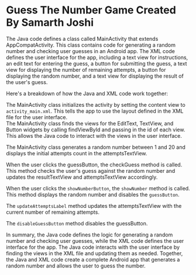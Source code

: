 # Guess The Number Game Created By Samarth Joshi
The Java code defines a class called MainActivity that extends AppCompatActivity. This class contains code for generating a random number and checking user guesses in an Android app. The XML code defines the user interface for the app, including a text view for instructions, an edit text for entering the guess, a button for submitting the guess, a text view for displaying the number of remaining attempts, a button for displaying the random number, and a text view for displaying the result of the user's guess.

Here's a breakdown of how the Java and XML code work together:

The MainActivity class initializes the activity by setting the content view to `activity_main.xml`. This tells the app to use the layout defined in the XML file for the user interface.<br>
The MainActivity class finds the views for the EditText, TextView, and Button widgets by calling findViewById and passing in the id of each view. This allows the Java code to interact with the views in the user interface.<br>

The MainActivity class generates a random number between 1 and 20 and displays the initial attempts count in the attemptsTextView.<br>

When the user clicks the guessButton, the checkGuess method is called. This method checks the user's guess against the random number and updates the resultTextView and attemptsTextView accordingly.<br>

When the user clicks the `showNumberButton`, the `showNumber` method is called. This method displays the random number and disables the `guessButton`.<br>

The `updateAttemptsLabel` method updates the attemptsTextView with the current number of remaining attempts.<br>

The `disableGuessButton` method disables the guessButton.<br>

In summary, the Java code defines the logic for generating a random number and checking user guesses, while the XML code defines the user interface for the app. The Java code interacts with the user interface by finding the views in the XML file and updating them as needed. Together, the Java and XML code create a complete Android app that generates a random number and allows the user to guess the number.
